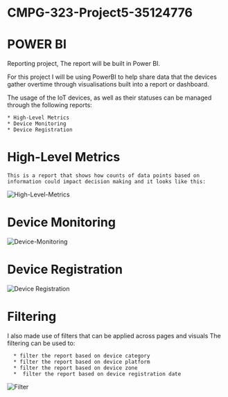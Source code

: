 # CMPG-323-Project5-35124776

# POWER BI

   Reporting project, The report will be built in Power BI.

   For this project I will be using PowerBI to help share data that the devices gather overtime through visualisations built into a report or dashboard.

   The usage of the IoT devices, as well as their statuses can be managed through the following reports:

    * High-Level Metrics
    * Device Monitoring 
    * Device Registration

# High-Level Metrics

    This is a report that shows how counts of data points based on information could impact decision making and it looks like this:
    
![High-Level-Metrics](https://user-images.githubusercontent.com/90704811/200970637-8fc8e80c-3a36-458a-99a3-6cbfc654e07d.png)

# Device Monitoring

![Device-Monitoring](https://user-images.githubusercontent.com/90704811/200970890-9a5d100e-c7ff-4c63-8d39-6dbd7cf9ac81.png)

# Device Registration

![Device Registration](https://user-images.githubusercontent.com/90704811/200971159-01352232-cf17-48c7-883d-02743bf1c1bb.png)

# Filtering

I also made use of filters that can be applied across pages and visuals
The filtering can be used to:

      * filter the report based on device category
      * filter the report based on device platform
      * filter the report based on device zone
      *  filter the report based on device registration date

![Filter](https://user-images.githubusercontent.com/90704811/200971867-ef2f3178-b713-42e2-815e-f89302b0440b.png)


